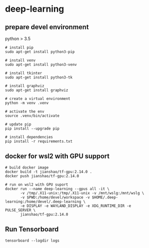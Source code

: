 # deep-learning

## prepare devel environment
python > 3.5

~~~ shell
# install pip
sudo apt-get install python3-pip

# install venv
sudo apt-get install python3-venv

# install tkinter
sudo apt-get install python3-tk

# install graphviz
sudo apt-get install graphviz

# create a virtual environment
python -m venv .venv

# activate the env
source .venv/bin/activate

# update pip
pip install --upgrade pip

# install dependencies
pip install -r requirements.txt
~~~

## docker for wsl2 with GPU support
~~~ shell
# build docker image
docker build -t jianshao/tf-gpu:2.14.0 .
docker push jianshao/tf-gpu:2.14.0

# run on wsl2 with GPU suport
docker run --name deep-learning --gpus all -it \
       -v /tmp/.X11-unix:/tmp/.X11-unix -v /mnt/wslg:/mnt/wslg \
       -v $PWD:/home/devel/workspace -v $HOME/.deep-learning:/home/devel/.deep-learning \
       -e DISPLAY -e WAYLAND_DISPLAY -e XDG_RUNTIME_DIR -e PULSE_SERVER \
       jianshao/tf-gpu:2.14.0
~~~

## Run Tensorboard

~~~ shell
tensorboard --logdir logs
~~~
